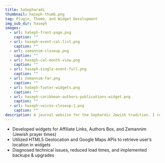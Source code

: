```yaml
---
title: haSepharadi
thumbnail: haseph-thumb.png
tag: Plugin, Theme, and Widget Development
img_sub_dir: haseph
images:
  - url: haSeph-front-page.png
    caption: ""
  - url: haseph-event-cal-list.png
    caption: ""
  - url: zemannim-closeup.png
    caption: ""
  - url: haseph-cal-month-view.png
    caption: ""
  - url: haseph-single-event-full.png
    caption: ""
  - url: zemannim-far.png
    caption: ""
  - url: haSeph-footer-widgets.png
    caption: ""
  - url: haseph-caribbean-authors-publications-widget.png
    caption: ""
  - url: haseph-voices-closeup-1.png
    caption: ""
description: A journal website for the Sephardic Jewish tradition. I rebuilt the theme from scratch, and developed the zemannim and other widgets.
---
```


* Developed widgets for Affiliate Links, Authors Box, and Zemannim (Jewish prayer times)
* Utilized HTML5 Geolocation and Google Maps APIs to retrieve user’s location in widgets
* Diagnosed technical issues, reduced load times, and implemented backups & upgrades

